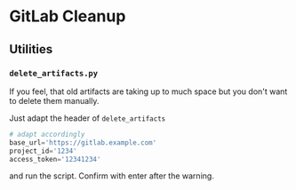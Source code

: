 # GitLab Cleanup

## Utilities

### `delete_artifacts.py`

If you feel, that old artifacts are taking up to much space but you don't want to delete them manually.

Just adapt the header of `delete_artifacts`

```python
# adapt accordingly
base_url='https://gitlab.example.com'
project_id='1234'
access_token='12341234'
```

and run the script. Confirm with enter after the warning.
